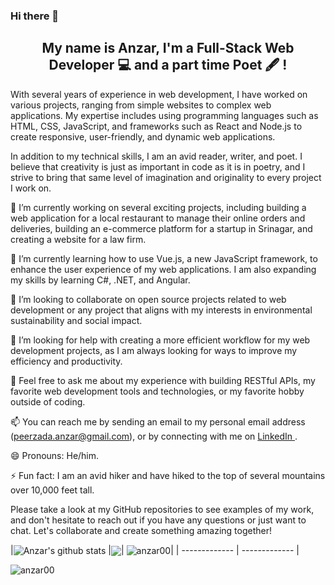 ### Hi there 👋

<h2 align="center">
My name is Anzar, I'm a Full-Stack Web Developer 💻 and a part time Poet 🖋️ !
</h2>

With several years of experience in web development, I have worked on various projects, ranging from simple websites to complex web applications. My expertise includes using programming languages such as HTML, CSS, JavaScript, and frameworks such as React and Node.js to create responsive, user-friendly, and dynamic web applications.

In addition to my technical skills, I am an avid reader, writer, and poet. I believe that creativity is just as important in code as it is in poetry, and I strive to bring that same level of imagination and originality to every project I work on.

  🔭 I’m currently working on several exciting projects, including building a web application for a local restaurant to manage their online orders and deliveries, building an e-commerce platform for a startup in Srinagar, and creating a website for a law firm.

  🌱 I’m currently learning how to use Vue.js, a new JavaScript framework, to enhance the user experience of my web applications. I am also expanding my skills by learning C#, .NET, and Angular.

  👯 I’m looking to collaborate on open source projects related to web development or any project that aligns with my interests in environmental sustainability and social impact.

  🤔 I’m looking for help with creating a more efficient workflow for my web development projects, as I am always looking for ways to improve my efficiency and productivity.

  💬 Feel free to ask me about my experience with building RESTful APIs, my favorite web development tools and technologies, or my favorite hobby outside of coding.

  📫 You can reach me by sending an email to my personal email address (peerzada.anzar@gmail.com), or by connecting with me on <a href="https://www.linkedin.com/in/peerzadaanzar/">LinkedIn </a>.

  😄 Pronouns: He/him.

  ⚡ Fun fact: I am an avid hiker and have hiked to the top of several mountains over 10,000 feet tall.

Please take a look at my GitHub repositories to see examples of my work, and don't hesitate to reach out if you have any questions or just want to chat. Let's collaborate and create something amazing together!

<!--
**anzar00/anzar00** is a ✨ _special_ ✨ repository because its `README.md` (this file) appears on your GitHub profile.
-->
<!-- [![Anzar's GitHub stats](https://github-readme-stats.vercel.app/api?username=anzar00&show_icons=true&theme=dark)](https://github.com/anzar00)

[![Top Langs](https://github-readme-stats.vercel.app/api/top-langs/?username=anzar00&layout=compact)](https://github.com/anzar00) -->

|<img align="center" src="https://github-readme-stats.vercel.app/api?username=anzar00&show_icons=true&include_all_commits=true&theme=dark&hide_border=true" alt="Anzar's github stats" /> |<img align="center" src="https://github-readme-stats.vercel.app/api/top-langs/?username=anzar00&layout=compact&theme=dark&hide_border=true" />| <img align="center" src="https://github-readme-streak-stats.herokuapp.com/?user=anzar00&layout=compact&theme=dark&hide_border=true" alt="anzar00" />|
| ------------- | ------------- |

<p align="left"> <img src="https://komarev.com/ghpvc/?username=anzar00&label=Profile%20views&color=0e75b6&style=flat" alt="anzar00" /> </p>
